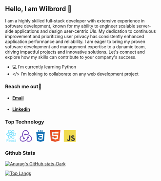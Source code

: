 ## Hello, I am Wilbrord 👋

I am a highly skilled full-stack developer with extensive experience in software development, known for my ability to
engineer scalable server-side applications and design user-centric UIs. My dedication to continuous improvement and
prioritizing user privacy has consistently enhanced application performance and reliability. I am eager to bring my
proven software development and management expertise to a dynamic team, driving impactful projects and innovative
solutions. Let's connect and explore how my skills can contribute to your company's success.

- 💻 I’m currently learning Python
- </> I’m looking to collaborate on any web development project


### Reach me out📱

  * #### [Email](bwilbrord@gmail.com)
  * #### [Linkedin](https://www.linkedin.com/in/wilbrord-ibyimana-120935221/)


### Top Technology
 
  <div>
  <img src="https://github.com/devicons/devicon/blob/master/icons/react/react-original-wordmark.svg" title="React" alt="React" width="40" height="40"/>&nbsp;
  <img src="https://github.com/devicons/devicon/blob/master/icons/redux/redux-original.svg" title="Redux" alt="Redux " width="40" height="40"/>&nbsp;
  <img src="https://github.com/devicons/devicon/blob/master/icons/css3/css3-plain-wordmark.svg"  title="CSS3" alt="CSS" width="40" height="40"/>&nbsp;
  <img src="https://github.com/devicons/devicon/blob/master/icons/html5/html5-original.svg" title="HTML5" alt="HTML" width="40" height="40"/>&nbsp;
  <img src="https://github.com/devicons/devicon/blob/master/icons/javascript/javascript-original.svg" title="JavaScript" alt="JavaScript" width="40" height="40"/>&nbsp;
</div>

### Github Stats
[![Anurag's GitHub stats-Dark](https://github-readme-stats.vercel.app/api?username=Wilbrord2&show_icons=true&theme=dark#gh-dark-mode-only)](#)

[![Top Langs](https://github-readme-stats.vercel.app/api/top-langs/?username=Wilbrord2&layout=compact&theme=vision-friendly-dark)](#)
